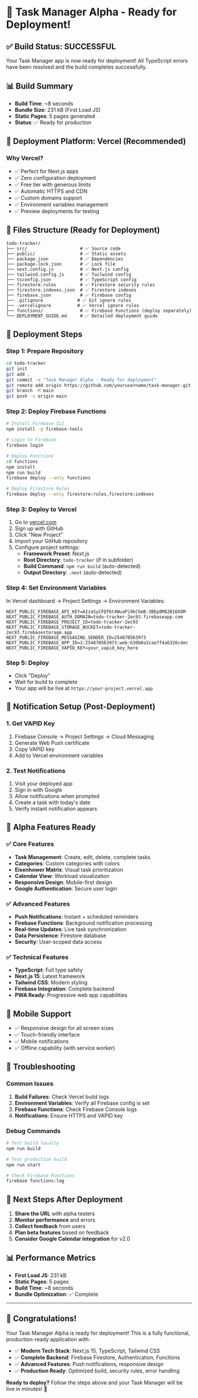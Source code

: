 # 🚀 Task Manager Alpha - Ready for Deployment!

## ✅ **Build Status: SUCCESSFUL**

Your Task Manager app is now ready for deployment! All TypeScript errors have been resolved and the build completes successfully.

## 📊 **Build Summary**
- **Build Time**: ~8 seconds
- **Bundle Size**: 231 kB (First Load JS)
- **Static Pages**: 5 pages generated
- **Status**: ✅ Ready for production

## 🎯 **Deployment Platform: Vercel (Recommended)**

### **Why Vercel?**
- ✅ Perfect for Next.js apps
- ✅ Zero configuration deployment
- ✅ Free tier with generous limits
- ✅ Automatic HTTPS and CDN
- ✅ Custom domains support
- ✅ Environment variables management
- ✅ Preview deployments for testing

## 📁 **Files Structure (Ready for Deployment)**

```
todo-tracker/
├── src/                    # ✅ Source code
├── public/                 # ✅ Static assets
├── package.json            # ✅ Dependencies
├── package-lock.json       # ✅ Lock file
├── next.config.js          # ✅ Next.js config
├── tailwind.config.js      # ✅ Tailwind config
├── tsconfig.json           # ✅ TypeScript config
├── firestore.rules         # ✅ Firestore security rules
├── firestore.indexes.json  # ✅ Firestore indexes
├── firebase.json           # ✅ Firebase config
├── .gitignore             # ✅ Git ignore rules
├── .vercelignore          # ✅ Vercel ignore rules
├── functions/              # ✅ Firebase Functions (deploy separately)
└── DEPLOYMENT_GUIDE.md     # ✅ Detailed deployment guide
```

## 🔧 **Deployment Steps**

### **Step 1: Prepare Repository**
```bash
cd todo-tracker
git init
git add .
git commit -m "Task Manager Alpha - Ready for deployment"
git remote add origin https://github.com/yourusername/task-manager.git
git branch -M main
git push -u origin main
```

### **Step 2: Deploy Firebase Functions**
```bash
# Install Firebase CLI
npm install -g firebase-tools

# Login to Firebase
firebase login

# Deploy Functions
cd functions
npm install
npm run build
firebase deploy --only functions

# Deploy Firestore Rules
firebase deploy --only firestore:rules,firestore:indexes
```

### **Step 3: Deploy to Vercel**
1. Go to [vercel.com](https://vercel.com)
2. Sign up with GitHub
3. Click "New Project"
4. Import your GitHub repository
5. Configure project settings:
   - **Framework Preset**: Next.js
   - **Root Directory**: `todo-tracker` (if in subfolder)
   - **Build Command**: `npm run build` (auto-detected)
   - **Output Directory**: `.next` (auto-detected)

### **Step 4: Set Environment Variables**
In Vercel dashboard → Project Settings → Environment Variables:
```
NEXT_PUBLIC_FIREBASE_API_KEY=AIzaSyCFQT6t4WuaPi9kChmB-3BEp8M82B16XOM
NEXT_PUBLIC_FIREBASE_AUTH_DOMAIN=todo-tracker-2ec93.firebaseapp.com
NEXT_PUBLIC_FIREBASE_PROJECT_ID=todo-tracker-2ec93
NEXT_PUBLIC_FIREBASE_STORAGE_BUCKET=todo-tracker-2ec93.firebasestorage.app
NEXT_PUBLIC_FIREBASE_MESSAGING_SENDER_ID=254870563973
NEXT_PUBLIC_FIREBASE_APP_ID=1:254870563973:web:630b0a2cae7f4a6326cdec
NEXT_PUBLIC_FIREBASE_VAPID_KEY=your_vapid_key_here
```

### **Step 5: Deploy**
- Click "Deploy"
- Wait for build to complete
- Your app will be live at `https://your-project.vercel.app`

## 🔔 **Notification Setup (Post-Deployment)**

### **1. Get VAPID Key**
1. Firebase Console → Project Settings → Cloud Messaging
2. Generate Web Push certificate
3. Copy VAPID key
4. Add to Vercel environment variables

### **2. Test Notifications**
1. Visit your deployed app
2. Sign in with Google
3. Allow notifications when prompted
4. Create a task with today's date
5. Verify instant notification appears

## 🎯 **Alpha Features Ready**

### **✅ Core Features**
- **Task Management**: Create, edit, delete, complete tasks
- **Categories**: Custom categories with colors
- **Eisenhower Matrix**: Visual task prioritization
- **Calendar View**: Workload visualization
- **Responsive Design**: Mobile-first design
- **Google Authentication**: Secure user login

### **✅ Advanced Features**
- **Push Notifications**: Instant + scheduled reminders
- **Firebase Functions**: Background notification processing
- **Real-time Updates**: Live task synchronization
- **Data Persistence**: Firestore database
- **Security**: User-scoped data access

### **✅ Technical Features**
- **TypeScript**: Full type safety
- **Next.js 15**: Latest framework
- **Tailwind CSS**: Modern styling
- **Firebase Integration**: Complete backend
- **PWA Ready**: Progressive web app capabilities

## 📱 **Mobile Support**
- ✅ Responsive design for all screen sizes
- ✅ Touch-friendly interface
- ✅ Mobile notifications
- ✅ Offline capability (with service worker)

## 🔧 **Troubleshooting**

### **Common Issues**
1. **Build Failures**: Check Vercel build logs
2. **Environment Variables**: Verify all Firebase config is set
3. **Firebase Functions**: Check Firebase Console logs
4. **Notifications**: Ensure HTTPS and VAPID key

### **Debug Commands**
```bash
# Test build locally
npm run build

# Test production build
npm run start

# Check Firebase Functions
firebase functions:log
```

## 🚀 **Next Steps After Deployment**

1. **Share the URL** with alpha testers
2. **Monitor performance** and errors
3. **Collect feedback** from users
4. **Plan beta features** based on feedback
5. **Consider Google Calendar integration** for v2.0

## 📊 **Performance Metrics**
- **First Load JS**: 231 kB
- **Static Pages**: 5 pages
- **Build Time**: ~8 seconds
- **Bundle Optimization**: ✅ Complete

---

## 🎉 **Congratulations!**

Your Task Manager Alpha is ready for deployment! This is a fully functional, production-ready application with:

- ✅ **Modern Tech Stack**: Next.js 15, TypeScript, Tailwind CSS
- ✅ **Complete Backend**: Firebase Firestore, Authentication, Functions
- ✅ **Advanced Features**: Push notifications, responsive design
- ✅ **Production Ready**: Optimized build, security rules, error handling

**Ready to deploy?** Follow the steps above and your Task Manager will be live in minutes! 🚀 